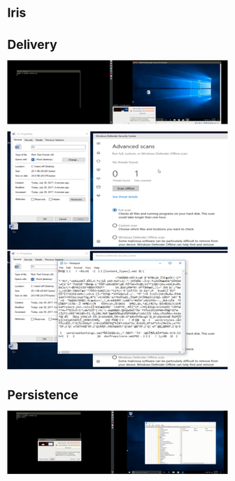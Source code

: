 # Iris

# Delivery
![](pic/out-11.gif)

![](pic/Cvrtf.png)
![](pic/Cvrtf2.png)

# Persistence
![](pic/RegistryLessPersistent.gif)
